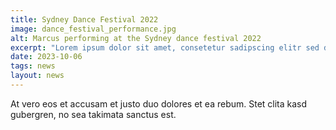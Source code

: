 ```yaml
---
title: Sydney Dance Festival 2022
image: dance_festival_performance.jpg
alt: Marcus performing at the Sydney dance festival 2022
excerpt: "Lorem ipsum dolor sit amet, consetetur sadipscing elitr sed diam nonumy eirmod tempor invidunt ut labore et dolore magna aliquyam erat, sed diam voluptua."
date: 2023-10-06
tags: news
layout: news
---
```


At vero eos et accusam et justo duo dolores et ea rebum. Stet clita kasd gubergren, no sea takimata sanctus est.
